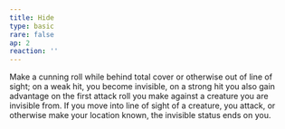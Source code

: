 ```yaml
---
title: Hide
type: basic
rare: false
ap: 2
reaction: ''
---
```


Make a cunning roll while behind total cover or otherwise out of line of sight; on a weak hit, you become invisible, on a strong hit you also gain advantage on the first attack roll you make against a creature you are invisible from. If you move into line of sight of a creature, you attack, or otherwise make your location known, the invisible status ends on you.
